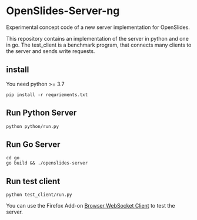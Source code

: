 # OpenSlides-Server-ng

Experimental concept code of a new server implementation for OpenSlides.

This repository contains an implementation of the server in python and one in
go. The test_client is a benchmark program, that connects many clients to the
server and sends write requests.

## install

You need python >= 3.7

    pip install -r requriements.txt


## Run Python Server

    python python/run.py


## Run Go Server

    cd go
    go build && ./openslides-server


## Run test client


    python test_client/run.py


You can use the Firefox Add-on
[Browser WebSocket Client](https://addons.mozilla.org/de/firefox/addon/browser-websocket-client/)
to test the server.
